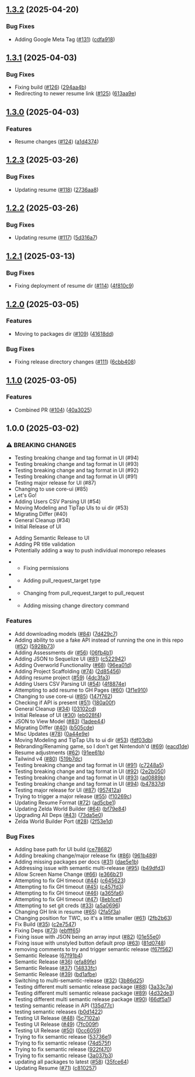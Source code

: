## [1.3.2](https://github.com/incutonez/Sandbox/compare/@incutonez/resume@1.3.1...@incutonez/resume@1.3.2) (2025-04-20)

### Bug Fixes

* Adding Google Meta Tag ([#131](https://github.com/incutonez/Sandbox/issues/131)) ([cdfa918](https://github.com/incutonez/Sandbox/commit/cdfa9181a0b4fe9c0fead2d4f4084d9d164cba44))

## [1.3.1](https://github.com/incutonez/Sandbox/compare/@incutonez/resume@1.3.0...@incutonez/resume@1.3.1) (2025-04-03)

### Bug Fixes

* Fixing build ([#126](https://github.com/incutonez/Sandbox/issues/126)) ([294aa4b](https://github.com/incutonez/Sandbox/commit/294aa4bf8cd5e835b1316f0a0dcb78c12b60a621))
* Redirecting to newer resume link ([#125](https://github.com/incutonez/Sandbox/issues/125)) ([613aa9e](https://github.com/incutonez/Sandbox/commit/613aa9ea4172ca55f1b4c20289cd67823c811e89))

## [1.3.0](https://github.com/incutonez/Sandbox/compare/@incutonez/resume@1.2.3...@incutonez/resume@1.3.0) (2025-04-03)

### Features

* Resume changes ([#124](https://github.com/incutonez/Sandbox/issues/124)) ([a1d4374](https://github.com/incutonez/Sandbox/commit/a1d437498f20d38bed2369e58615af21e6539ea7))

## [1.2.3](https://github.com/incutonez/Sandbox/compare/@incutonez/resume@1.2.2...@incutonez/resume@1.2.3) (2025-03-26)

### Bug Fixes

* Updating resume ([#118](https://github.com/incutonez/Sandbox/issues/118)) ([2736aa8](https://github.com/incutonez/Sandbox/commit/2736aa8314cca8268550dd6b0441d5c28878b742))

## [1.2.2](https://github.com/incutonez/Sandbox/compare/@incutonez/resume@1.2.1...@incutonez/resume@1.2.2) (2025-03-26)

### Bug Fixes

* Updating resume ([#117](https://github.com/incutonez/Sandbox/issues/117)) ([5d316a7](https://github.com/incutonez/Sandbox/commit/5d316a7b0e4a3a86b05828e48746de18d10a5106))

## [1.2.1](https://github.com/incutonez/Sandbox/compare/@incutonez/resume@1.2.0...@incutonez/resume@1.2.1) (2025-03-13)

### Bug Fixes

* Fixing deployment of resume dir ([#114](https://github.com/incutonez/Sandbox/issues/114)) ([4f810c9](https://github.com/incutonez/Sandbox/commit/4f810c98f586d08c60a0a97950b44df4ca753e4f))

## [1.2.0](https://github.com/incutonez/Sandbox/compare/@incutonez/resume@1.1.0...@incutonez/resume@1.2.0) (2025-03-05)

### Features

* Moving to packages dir ([#109](https://github.com/incutonez/Sandbox/issues/109)) ([41618dd](https://github.com/incutonez/Sandbox/commit/41618dd86db76fbef413bf96a317798a0a39996e))

### Bug Fixes

* Fixing release directory changes ([#111](https://github.com/incutonez/Sandbox/issues/111)) ([6cbb408](https://github.com/incutonez/Sandbox/commit/6cbb408a3a5e174940e54c2cfee1a644253e4845))

## [1.1.0](https://github.com/incutonez/Sandbox/compare/@incutonez/resume@1.0.0...@incutonez/resume@1.1.0) (2025-03-05)

### Features

* Combined PR ([#104](https://github.com/incutonez/Sandbox/issues/104)) ([40a3025](https://github.com/incutonez/Sandbox/commit/40a3025465381a62cea047de4cead579ee4e53ce))

## 1.0.0 (2025-03-02)

### ⚠ BREAKING CHANGES

* Testing breaking change and tag format in UI (#94)
* Testing breaking change and tag format in UI (#93)
* Testing breaking change and tag format in UI (#92)
* Testing breaking change and tag format in UI (#91)
* Testing major release for UI (#87)
* Changing to use core-ui (#85)
* Let's Go!
* Adding Users CSV Parsing UI (#54)
* Moving Modeling and TipTap UIs to ui dir (#53)
* Migrating Differ (#40)
* General Cleanup (#34)
* Initial Release of UI
- Adding Semantic Release to UI
- Adding PR title validation
- Potentially adding a way to push individual monorepo releases

* - Fixing permissions

* - Adding pull_request_target type

* - Changing from pull_request_target to pull_request

* - Adding missing change directory command

### Features

* Add downloading models ([#84](https://github.com/incutonez/Sandbox/issues/84)) ([7d429c7](https://github.com/incutonez/Sandbox/commit/7d429c7eab3d34a48e9207750a6f1a64552323d3))
* Adding ability to use a fake API instead of running the one in this repo ([#52](https://github.com/incutonez/Sandbox/issues/52)) ([5928b73](https://github.com/incutonez/Sandbox/commit/5928b73ae6bdc3b3163c7eda12116b4afa4669af))
* Adding Assessments dir ([#56](https://github.com/incutonez/Sandbox/issues/56)) ([06fb4b1](https://github.com/incutonez/Sandbox/commit/06fb4b1997cd64899c142df2df5a0d7d641d93c6))
* Adding JSON to Sequelize UI ([#81](https://github.com/incutonez/Sandbox/issues/81)) ([c522942](https://github.com/incutonez/Sandbox/commit/c5229426dec19529d4d661b003f4e9b148980a07))
* Adding Overworld Functionality ([#68](https://github.com/incutonez/Sandbox/issues/68)) ([96ea01d](https://github.com/incutonez/Sandbox/commit/96ea01d9c2f8602916d3244ccafbd7ccab35e4a3))
* Adding Project Scaffolding ([#74](https://github.com/incutonez/Sandbox/issues/74)) ([2d85456](https://github.com/incutonez/Sandbox/commit/2d85456b32af21da1e04c134a135dce77b9989c9))
* Adding resume project ([#59](https://github.com/incutonez/Sandbox/issues/59)) ([4dc3fa3](https://github.com/incutonez/Sandbox/commit/4dc3fa32d055aad398d01aecdc5c45df600fec49))
* Adding Users CSV Parsing UI ([#54](https://github.com/incutonez/Sandbox/issues/54)) ([4f8874e](https://github.com/incutonez/Sandbox/commit/4f8874ec23e65d5cd55f2aaff2f15910910e620a))
* Attempting to add resume to GH Pages ([#60](https://github.com/incutonez/Sandbox/issues/60)) ([3f1e910](https://github.com/incutonez/Sandbox/commit/3f1e910d8be012a6cb6f2bf29766a7b8878cee2a))
* Changing to use core-ui ([#85](https://github.com/incutonez/Sandbox/issues/85)) ([147f762](https://github.com/incutonez/Sandbox/commit/147f762eb0e39d412200839d3471f50576c3749f))
* Checking if API is present ([#51](https://github.com/incutonez/Sandbox/issues/51)) ([180a00f](https://github.com/incutonez/Sandbox/commit/180a00fc0e3144bd0f9fec8ebfb027513f4c6778))
* General Cleanup ([#34](https://github.com/incutonez/Sandbox/issues/34)) ([03102cd](https://github.com/incutonez/Sandbox/commit/03102cdd6e7f6291661fae04853ba733566aa859))
* Initial Release of UI ([#30](https://github.com/incutonez/Sandbox/issues/30)) ([eb028f4](https://github.com/incutonez/Sandbox/commit/eb028f43089aa8f86697014035a6c86868ac14e4))
* JSON to View Model ([#83](https://github.com/incutonez/Sandbox/issues/83)) ([1adee44](https://github.com/incutonez/Sandbox/commit/1adee446ffb817abfc55bfa72d3f99f1ae67ddeb))
* Migrating Differ ([#40](https://github.com/incutonez/Sandbox/issues/40)) ([b505cde](https://github.com/incutonez/Sandbox/commit/b505cde480534aec4696f7d6033134cc6ca7b3c5))
* Misc Updates ([#78](https://github.com/incutonez/Sandbox/issues/78)) ([0a44e9e](https://github.com/incutonez/Sandbox/commit/0a44e9eda176194400bddef574aabcd5152c32d8))
* Moving Modeling and TipTap UIs to ui dir ([#53](https://github.com/incutonez/Sandbox/issues/53)) ([fdf03db](https://github.com/incutonez/Sandbox/commit/fdf03db063a623dba3f887c01569df4cec3d3f71))
* Rebranding/Renaming game, so I don't get Nintendoh'd ([#69](https://github.com/incutonez/Sandbox/issues/69)) ([eacd1de](https://github.com/incutonez/Sandbox/commit/eacd1de6b9a862963406d3f4387f6417105d693d))
* Resume adjustments ([#62](https://github.com/incutonez/Sandbox/issues/62)) ([91ee61b](https://github.com/incutonez/Sandbox/commit/91ee61b98065bce218468cb7a4ccafad3a08e9b3))
* Tailwind v4 ([#80](https://github.com/incutonez/Sandbox/issues/80)) ([519b7dc](https://github.com/incutonez/Sandbox/commit/519b7dc9ff85208f58fe2f1cefb98a7a6e23c56c))
* Testing breaking change and tag format in UI ([#91](https://github.com/incutonez/Sandbox/issues/91)) ([c7248a5](https://github.com/incutonez/Sandbox/commit/c7248a527d63b2d6a6bbc1c0fed66ca15b56b9da))
* Testing breaking change and tag format in UI ([#92](https://github.com/incutonez/Sandbox/issues/92)) ([2e2b050](https://github.com/incutonez/Sandbox/commit/2e2b050a3d37a59cf3d4230df2b0d2b00334b7ca))
* Testing breaking change and tag format in UI ([#93](https://github.com/incutonez/Sandbox/issues/93)) ([ad0889b](https://github.com/incutonez/Sandbox/commit/ad0889b38c36b3215e5b3fd846b4ed4b0a352467))
* Testing breaking change and tag format in UI ([#94](https://github.com/incutonez/Sandbox/issues/94)) ([b47837d](https://github.com/incutonez/Sandbox/commit/b47837d088021f4f9c2333598253505aa8ddc8cb))
* Testing major release for UI ([#87](https://github.com/incutonez/Sandbox/issues/87)) ([957412a](https://github.com/incutonez/Sandbox/commit/957412a577ddb04078769bf98b07a962c88ba673))
* Trying to trigger a major release ([#55](https://github.com/incutonez/Sandbox/issues/55)) ([f10269c](https://github.com/incutonez/Sandbox/commit/f10269c22892a0c2f28669bd8320c85a8053e63b))
* Updating Resume Format ([#72](https://github.com/incutonez/Sandbox/issues/72)) ([ad5cbe1](https://github.com/incutonez/Sandbox/commit/ad5cbe153188446129c9977fb996dd3ba0ccc917))
* Updating Zelda World Builder ([#64](https://github.com/incutonez/Sandbox/issues/64)) ([bf79e84](https://github.com/incutonez/Sandbox/commit/bf79e845e6ca3339aa3bb422526741dacf282192))
* Upgrading All Deps ([#43](https://github.com/incutonez/Sandbox/issues/43)) ([73da5e0](https://github.com/incutonez/Sandbox/commit/73da5e05649af5b564ad27800d21e56312502cd6))
* Zelda World Builder Port ([#28](https://github.com/incutonez/Sandbox/issues/28)) ([2f53e1d](https://github.com/incutonez/Sandbox/commit/2f53e1dd9652ebbd46327784052ed8369bf07883))

### Bug Fixes

* Adding base path for UI build ([ce78682](https://github.com/incutonez/Sandbox/commit/ce786826d4ee63eca0521c969f306166fa17e4ed))
* Adding breaking change/major release fix ([#86](https://github.com/incutonez/Sandbox/issues/86)) ([961b489](https://github.com/incutonez/Sandbox/commit/961b489d85f87a6cb93246229abf3e943ae90a95))
* Adding missing packages per docs ([#31](https://github.com/incutonez/Sandbox/issues/31)) ([dae5e1b](https://github.com/incutonez/Sandbox/commit/dae5e1b847342678572b5bdc320a4540d74f721d))
* Addressing issue with semantic multi-release ([#95](https://github.com/incutonez/Sandbox/issues/95)) ([b49dfd3](https://github.com/incutonez/Sandbox/commit/b49dfd31bb2e8c7eecf0babe1e4fb735f39c8791))
* Allow Screen Name Change ([#66](https://github.com/incutonez/Sandbox/issues/66)) ([e366b21](https://github.com/incutonez/Sandbox/commit/e366b21f2ccc02afc998c11a632fed8dd944c1e8))
* Attempting to fix GH timeout ([#44](https://github.com/incutonez/Sandbox/issues/44)) ([c645623](https://github.com/incutonez/Sandbox/commit/c645623bc38c608cbef345608de75c5a27157b1c))
* Attempting to fix GH timeout ([#45](https://github.com/incutonez/Sandbox/issues/45)) ([c457fd3](https://github.com/incutonez/Sandbox/commit/c457fd3524ee073849da6f2ff1fa0add7e4dea53))
* Attempting to fix GH timeout ([#46](https://github.com/incutonez/Sandbox/issues/46)) ([a365fa6](https://github.com/incutonez/Sandbox/commit/a365fa64a74159b1422d7663af12950c46e8190a))
* Attempting to fix GH timeout ([#47](https://github.com/incutonez/Sandbox/issues/47)) ([8eb1cef](https://github.com/incutonez/Sandbox/commit/8eb1cef28b41598c40d09c8e213eaa0cf78a98fa))
* Attempting to set git creds ([#33](https://github.com/incutonez/Sandbox/issues/33)) ([a5a0696](https://github.com/incutonez/Sandbox/commit/a5a0696f8170efcc29f93c5771050b896e2ac7d2))
* Changing GH link in resume ([#65](https://github.com/incutonez/Sandbox/issues/65)) ([2fa5f3a](https://github.com/incutonez/Sandbox/commit/2fa5f3a3a1080089e2a24fa51d4a6cd9405f3796))
* Changing position for TWC, so it's a little smaller ([#61](https://github.com/incutonez/Sandbox/issues/61)) ([2fb2b63](https://github.com/incutonez/Sandbox/commit/2fb2b63354b0ccd3673f3264bd9d2d4b5743fd61))
* Fix Build ([#35](https://github.com/incutonez/Sandbox/issues/35)) ([c2e7547](https://github.com/incutonez/Sandbox/commit/c2e7547a7507dbe352ace7934ba649f34412a7f6))
* Fixing Deps ([#73](https://github.com/incutonez/Sandbox/issues/73)) ([ebfff65](https://github.com/incutonez/Sandbox/commit/ebfff653a0a8d7abda0425dfaa58fef8f504d7a3))
* Fixing issue with JSON being an array input ([#82](https://github.com/incutonez/Sandbox/issues/82)) ([01e55e0](https://github.com/incutonez/Sandbox/commit/01e55e0fcda8c0f147e33cbf49be8a174f6ca192))
* Fixing issue with unstyled button default prop ([#63](https://github.com/incutonez/Sandbox/issues/63)) ([81d0748](https://github.com/incutonez/Sandbox/commit/81d074841657a3641496d25ad072b8daf88c918e))
* removing comments to try and trigger semantic release ([f67f562](https://github.com/incutonez/Sandbox/commit/f67f562b61cf377b033fee82996615534d0f4764))
* Semantic Release ([67f91b4](https://github.com/incutonez/Sandbox/commit/67f91b45eb3439882297dcceaa9592f0aed11def))
* Semantic Release ([#36](https://github.com/incutonez/Sandbox/issues/36)) ([efa89fe](https://github.com/incutonez/Sandbox/commit/efa89fe7bdfc813fed901a63882b84a456efc61b))
* Semantic Release ([#37](https://github.com/incutonez/Sandbox/issues/37)) ([14833fc](https://github.com/incutonez/Sandbox/commit/14833fc3a4124195f950796d7cad9533774a9994))
* Semantic Release ([#39](https://github.com/incutonez/Sandbox/issues/39)) ([bd1afbe](https://github.com/incutonez/Sandbox/commit/bd1afbe0cdc13b4ff481d815c442ebe02134ef85))
* Switching to multi-semantic-release ([#32](https://github.com/incutonez/Sandbox/issues/32)) ([3b86d25](https://github.com/incutonez/Sandbox/commit/3b86d2547f3f46734bd93f45ddb085a231769319))
* Testing different multi semantic release package ([#88](https://github.com/incutonez/Sandbox/issues/88)) ([3a33c7a](https://github.com/incutonez/Sandbox/commit/3a33c7aa69797e345d8ae1da8bda5a16f975e891))
* Testing different multi semantic release package ([#89](https://github.com/incutonez/Sandbox/issues/89)) ([4d32de3](https://github.com/incutonez/Sandbox/commit/4d32de3c605007d4e1dfab6672835f4720e89c53))
* Testing different multi semantic release package ([#90](https://github.com/incutonez/Sandbox/issues/90)) ([66df5a1](https://github.com/incutonez/Sandbox/commit/66df5a192845ffd038cceee1d2a5de11202d74b4))
* testing semantic release in API ([135d77c](https://github.com/incutonez/Sandbox/commit/135d77cfc58c2aebb951c4ae86470945926b74d1))
* testing semantic releases ([b0d1422](https://github.com/incutonez/Sandbox/commit/b0d1422539ac2e94c0f26e6663f2537f4227868c))
* Testing UI Release ([#48](https://github.com/incutonez/Sandbox/issues/48)) ([5c7102a](https://github.com/incutonez/Sandbox/commit/5c7102a27f2236406118428d74733f4977a0b718))
* Testing UI Release ([#49](https://github.com/incutonez/Sandbox/issues/49)) ([7fc009f](https://github.com/incutonez/Sandbox/commit/7fc009f7cb02518a1f8a36a70b064b8908473f9d))
* Testing UI Release ([#50](https://github.com/incutonez/Sandbox/issues/50)) ([0cc6059](https://github.com/incutonez/Sandbox/commit/0cc60593f0d6d7369ed4083a2a931364a5902e1f))
* Trying to fix semantic release ([53736e1](https://github.com/incutonez/Sandbox/commit/53736e1c2178b1582d7341356c4becee4a33a2c0))
* Trying to fix semantic release ([74d575f](https://github.com/incutonez/Sandbox/commit/74d575f008d2599f2e80c1ecf118f42b72eec59b))
* Trying to fix semantic release ([922f470](https://github.com/incutonez/Sandbox/commit/922f47012372e3a4ed340c00d1f85e612cd2fc2a))
* Trying to fix semantic release ([3a037b3](https://github.com/incutonez/Sandbox/commit/3a037b3d171bdc986d219b26a82183adaed90d04))
* updating all packages to latest ([#58](https://github.com/incutonez/Sandbox/issues/58)) ([35fce64](https://github.com/incutonez/Sandbox/commit/35fce64e0257ced06a575c9889da778ac5592e8c))
* Updating Resume ([#71](https://github.com/incutonez/Sandbox/issues/71)) ([c810257](https://github.com/incutonez/Sandbox/commit/c810257667456767afec6d33aa69eeade77b561e))
